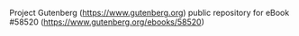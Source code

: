 Project Gutenberg (https://www.gutenberg.org) public repository for
eBook #58520 (https://www.gutenberg.org/ebooks/58520)
